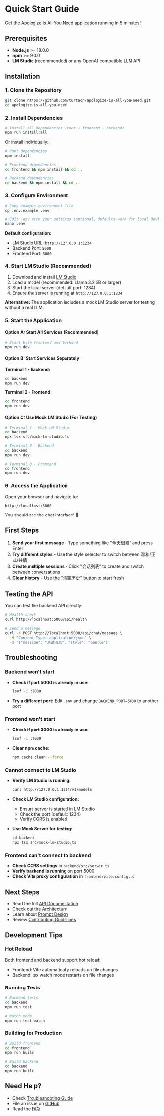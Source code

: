 # Quick Start Guide

Get the Apologize Is All You Need application running in 5 minutes!

## Prerequisites

- **Node.js** >= 18.0.0
- **npm** >= 9.0.0
- **LM Studio** (recommended) or any OpenAI-compatible LLM API

## Installation

### 1. Clone the Repository

```bash
git clone https://github.com/turtacn/apologize-is-all-you-need.git
cd apologize-is-all-you-need
```

### 2. Install Dependencies

```bash
# Install all dependencies (root + frontend + backend)
npm run install:all
```

Or install individually:

```bash
# Root dependencies
npm install

# Frontend dependencies
cd frontend && npm install && cd ..

# Backend dependencies
cd backend && npm install && cd ..
```

### 3. Configure Environment

```bash
# Copy example environment file
cp .env.example .env

# Edit .env with your settings (optional, defaults work for local dev)
nano .env
```

**Default configuration:**
- LM Studio URL: `http://127.0.0.1:1234`
- Backend Port: `5000`
- Frontend Port: `3000`

### 4. Start LM Studio (Recommended)

1. Download and install [LM Studio](https://lmstudio.ai/)
2. Load a model (recommended: Llama 3.2 3B or larger)
3. Start the local server (default port: 1234)
4. Ensure the server is running at `http://127.0.0.1:1234`

**Alternative:** The application includes a mock LM Studio server for testing without a real LLM.

### 5. Start the Application

#### Option A: Start All Services (Recommended)

```bash
# Start both frontend and backend
npm run dev
```

#### Option B: Start Services Separately

**Terminal 1 - Backend:**
```bash
cd backend
npm run dev
```

**Terminal 2 - Frontend:**
```bash
cd frontend
npm run dev
```

#### Option C: Use Mock LM Studio (For Testing)

```bash
# Terminal 1 - Mock LM Studio
cd backend
npx tsx src/mock-lm-studio.ts

# Terminal 2 - Backend
cd backend
npm run dev

# Terminal 3 - Frontend
cd frontend
npm run dev
```

### 6. Access the Application

Open your browser and navigate to:

```
http://localhost:3000
```

You should see the chat interface! 🎉

## First Steps

1. **Send your first message** - Type something like "今天很累" and press Enter
2. **Try different styles** - Use the style selector to switch between 温和/正式/共情
3. **Create multiple sessions** - Click "会话列表" to create and switch between conversations
4. **Clear history** - Use the "清空历史" button to start fresh

## Testing the API

You can test the backend API directly:

```bash
# Health check
curl http://localhost:5000/api/health

# Send a message
curl -X POST http://localhost:5000/api/chat/message \
  -H "Content-Type: application/json" \
  -d '{"message": "测试消息", "style": "gentle"}'
```

## Troubleshooting

### Backend won't start

- **Check if port 5000 is already in use:**
  ```bash
  lsof -i :5000
  ```

- **Try a different port:**
  Edit `.env` and change `BACKEND_PORT=5000` to another port

### Frontend won't start

- **Check if port 3000 is already in use:**
  ```bash
  lsof -i :3000
  ```

- **Clear npm cache:**
  ```bash
  npm cache clean --force
  ```

### Cannot connect to LM Studio

- **Verify LM Studio is running:**
  ```bash
  curl http://127.0.0.1:1234/v1/models
  ```

- **Check LM Studio configuration:**
  - Ensure server is started in LM Studio
  - Check the port (default: 1234)
  - Verify CORS is enabled

- **Use Mock Server for testing:**
  ```bash
  cd backend
  npx tsx src/mock-lm-studio.ts
  ```

### Frontend can't connect to backend

- **Check CORS settings** in `backend/src/server.ts`
- **Verify backend is running** on port 5000
- **Check Vite proxy configuration** in `frontend/vite.config.ts`

## Next Steps

- Read the full [API Documentation](./API.md)
- Check out the [Architecture](./ARCHITECTURE.md)
- Learn about [Prompt Design](./PROMPT_DESIGN.md)
- Review [Contributing Guidelines](./CONTRIBUTING.md)

## Development Tips

### Hot Reload

Both frontend and backend support hot reload:
- Frontend: Vite automatically reloads on file changes
- Backend: tsx watch mode restarts on file changes

### Running Tests

```bash
# Backend tests
cd backend
npm run test

# Watch mode
npm run test:watch
```

### Building for Production

```bash
# Build frontend
cd frontend
npm run build

# Build backend
cd backend
npm run build
```

## Need Help?

- Check [Troubleshooting Guide](./TROUBLESHOOTING.md)
- File an issue on [GitHub](https://github.com/turtacn/apologize-is-all-you-need/issues)
- Read the [FAQ](./FAQ.md)
